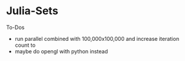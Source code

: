 # Julia-Sets

To-Dos
- run parallel combined with 100,000x100,000 and increase iteration count to 
- maybe do opengl with python instead 
